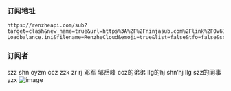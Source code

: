 ### 订阅地址

```
https://renzheapi.com/sub?target=clash&new_name=true&url=https%3A%2F%2Fninjasub.com%2Flink%2F0v6DfSyqrDrtqFLh%3Fsub%3D1&insert=false&config=https%3A%2F%2Fcdn.jsdelivr.net%2Fgh%2FSereneWindCoding%2FRules%40main%2FRenzheCloud-Loadbalance.ini&filename=RenzheCloud&emoji=true&list=false&tfo=false&scv=false&fdn=false&sort=false
```

### 订阅者

szz
shn
oyzm
ccz
zzk
zr
rj
邓军
邹岳峰
ccz的弟弟
llg的hj
shn‘hj
llg
szz的同事
yzx
![image](https://github.com/xjuejiang/hhhn/assets/54830970/d1fc0c25-0dce-41ce-9e38-51f3060f18ba)
